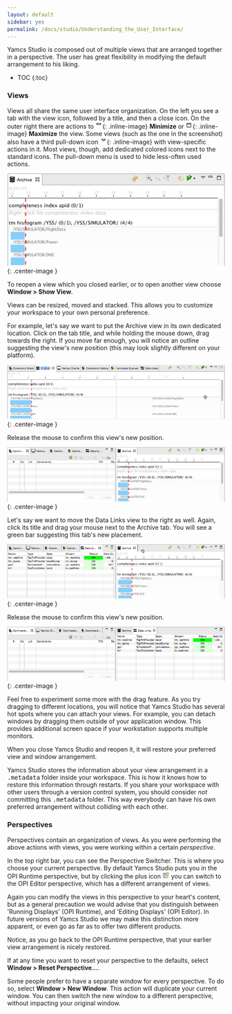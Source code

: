 ```yaml
---
layout: default
sidebar: yes
permalink: /docs/studio/Understanding_the_User_Interface/
---
```


Yamcs Studio is composed out of multiple views that are arranged together in a perspective. The user has great flexibility in modifying the default arrangement to his liking.

* TOC
{:toc}

### Views
Views all share the same user interface organization. On the left you see a tab with the view icon, followed by a title, and then a close icon. On the outer right there are actions to ![Minimize](/assets/studio/view-minimize.png){: .inline-image} **Minimize** or  ![Maximize](/assets/studio/view-maximize.png){: .inline-image} **Maximize** the view. Some views (such as the one in the screenshot) also have a third pull-down icon ![Pulldown](/assets/studio/view-pulldown.png){: .inline-image} with view-specific actions in it. Most views, though, add dedicated colored icons next to the standard icons. The pull-down menu is used to hide less-often used actions.

![A View](/assets/studio/a-view.png){: .center-image }

<div class="hint">
    To reopen a view which you closed earlier, or to open another view choose <strong>Window &gt; Show View</strong>.
</div>

Views can be resized, moved and stacked. This allows you to customize your workspace to your own personal preference.

For example, let's say we want to put the Archive view in its own dedicated location. Click on the tab title, and while holding the mouse down, drag towards the right. If you move far enough, you will notice an outline suggesting the view's new position (this may look slightly different on your platform).

![Move Outline](/assets/studio/view-move-outline.png){: .center-image }

Release the mouse to confirm this view's new position.

![View Moved](/assets/studio/view-moved.png){: .center-image }

Let's say we want to move the Data Links view to the right as well. Again, click its title and drag your mouse next to the Archive tab. You will see a green bar suggesting this tab's new placement.

![Stack Outline](/assets/studio/view-move-stack-outline.png){: .center-image }

Release the mouse to confirm this view's new position.

![View Stacked](/assets/studio/view-stacked.png){: .center-image }

Feel free to experiment some more with the drag feature. As you try dragging to different locations, you will notice that Yamcs Studio has several hot spots where you can attach your views. For example, you can detach windows by dragging them outside of your application window. This provides additional screen space if your workstation supports multiple monitors.

When you close Yamcs Studio and reopen it, it will restore your preferred view and window arrangement.

<div class="hint">
    Yamcs Studio stores the information about your view arrangement in a <tt>.metadata</tt> folder inside your workspace. This is how it knows how to restore this information through restarts. If you share your workspace with other users through a version control system, you should consider <em>not</em> committing this <tt>.metadata</tt> folder. This way everybody can have his own preferred arrangement without colliding with each other. 
</div>

### Perspectives
Perspectives contain an organization of views. As you were performing the above actions with views, you were working within a certain *perspective*.

In the top right bar, you can see the Perspective Switcher. This is where you choose your current perspective. By default Yamcs Studio puts you in the OPI Runtime perspective, but by clicking the plus icon ![Choose Perspective](/assets/studio/perspective-choose.png) you can switch to the OPI Editor perspective, which has a different arrangement of views.

Again you can modify the views in this perspective to your heart's content, but as a general precaution we would advise that you distinguish between 'Running Displays' (OPI Runtime), and 'Editing Displays' (OPI Editor). In future versions of Yamcs Studio we may make this distinction more apparent, or even go as far as to offer two different products. 

Notice, as you go back to the OPI Runtime perspective, that your earlier view arrangement is nicely restored.

If at any time you want to reset your perspective to the defaults, select **Window > Reset Perspective...**.

<div class="hint">
    Some people prefer to have a separate window for every perspective. To do so, select <strong>Window > New Window</strong>. This action will duplicate your current window. You can then switch the new window to a different perspective, without impacting your original window.
</div>
